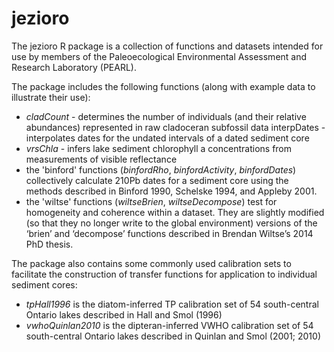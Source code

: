# jezioro

The jezioro R package is a collection of functions and datasets intended for use by members of the Paleoecological Environmental Assessment and Research Laboratory (PEARL).

The package includes the following functions (along with example data to illustrate their use):
* *cladCount* - determines the number of individuals (and their relative abundances) represented in raw cladoceran subfossil data
interpDates - interpolates dates for the undated intervals of a dated sediment core
* *vrsChla* - infers lake sediment chlorophyll a concentrations from measurements of visible reflectance
* the 'binford' functions (*binfordRho*, *binfordActivity*, *binfordDates*) collectively calculate 210Pb dates for a sediment core using the methods described in Binford 1990, Schelske 1994, and Appleby 2001.
* the 'wiltse' functions (*wiltseBrien*, *wiltseDecompose*) test for homogeneity and coherence within a dataset. They are slightly modified (so that they no longer write to the global environment) versions of the ‘brien’ and ‘decompose’ functions described in Brendan Wiltse’s 2014 PhD thesis.

The package also contains some commonly used calibration sets to facilitate the construction of transfer functions for application to individual sediment cores:
* *tpHall1996* is the diatom-inferred TP calibration set of 54 south-central Ontario lakes described in Hall and Smol (1996)
* *vwhoQuinlan2010* is the dipteran-inferred VWHO calibration set of 54 south-central Ontario lakes described in Quinlan and Smol (2001; 2010) 